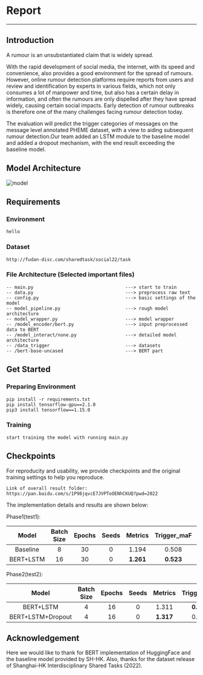 # Report
---

## Introduction

A rumour is an unsubstantiated claim that is widely spread.

With the rapid development of social media, the internet, with its speed and convenience, also provides a good environment for the spread of rumours. However, online rumour detection platforms require reports from users and review and identification by experts in various fields, which not only consumes a lot of manpower and time, but also has a certain delay in information, and often the rumours are only dispelled after they have spread widely, causing certain social impacts. Early detection of rumour outbreaks is therefore one of the many challenges facing rumour detection today.

The evaluation will predict the trigger categories of messages on the message level annotated PHEME dataset, with a view to aiding subsequent rumour detection.Our team added an LSTM module to the baseline model and added a dropout mechanism, with the end result exceeding the baseline model.

## Model Architecture

![model](/Img/model.bmp)

## Requirements

### Environment
```
hello
```

### Dataset
```
http://fudan-disc.com/sharedtask/social22/task
```

### File Architecture (Selected important files)
```
-- main.py                                  ---> start to train
-- data.py                                  ---> preprocess raw text
-- config.py                                ---> basic settings of the model
-- model_pipeline.py                        ---> rough model architecture
-- model_wrapper.py                         ---> model wrapper
-- /model_encoder/bert.py                   ---> input preprocessed data to BERT
-- /model_interact/none.py                  ---> detailed model architecture
-- /data_trigger                            ---> datasets
-- /bert-base-uncased                       ---> BERT part
```

## Get Started

### Preparing Environment
```
pip install -r requirements.txt
pip install tensorflow-gpu==2.1.0
pip3 install tensorflow==1.15.0
```

### Training
```
start training the model with running main.py
```

## Checkpoints
For reproducity and usability, we provide checkpoints and the original training settings to help you reproduce.
```
Link of overall result folder: https://pan.baidu.com/s/1P98jqvcE7JVPToOENhCKUQ?pwd=2022
```

The implementation details and results are shown below:

Phase1(test1):

Model|Batch Size|Epochs|Seeds|Metrics|Trigger_maF|Verify_maF
:---:|:---:|:----:|:----:|:----:|:----:|:----:
Baseline|8|30|0|1.194|0.508|0.686
BERT+LSTM|16|30|0|**1.261**|**0.523**|**0.738**

Phase2(test2):

Model|Batch Size|Epochs|Seeds|Metrics|Trigger_maF|Verify_maF
:---:|:---:|:----:|:----:|:----:|:----:|:----:
BERT+LSTM|4|16|0|1.311|**0.521**|0.790
BERT+LSTM+Dropout|4|16|0|**1.317**|0.520|**0.796**

## Acknowledgement

Here we would like to thank for BERT implementation of HuggingFace and the baseline model provided by SH-HK. Also, thanks for the dataset release of Shanghai-HK Interdisciplinary Shared Tasks (2022).
